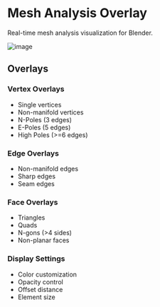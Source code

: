 # Mesh Analysis Overlay

Real-time mesh analysis visualization for Blender.

![image](https://i.imgur.com/1uex1bC.jpeg)

## Overlays

### Vertex Overlays
- Single vertices
- Non-manifold vertices
- N-Poles (3 edges)
- E-Poles (5 edges)
- High Poles (>=6 edges)

### Edge Overlays
- Non-manifold edges
- Sharp edges
- Seam edges

### Face Overlays
- Triangles
- Quads
- N-gons (>4 sides)
- Non-planar faces

### Display Settings
- Color customization
- Opacity control
- Offset distance
- Element size
